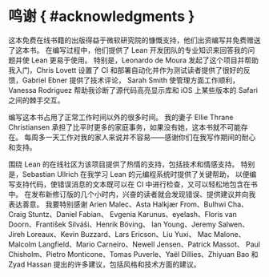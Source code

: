 <!--
# Acknowledgments
-->

# 鸣谢 { #acknowledgments }

<!--
This free online book was made possible by the generous support of Microsoft Research, who paid for it to be written and given away.
During the process of writing, they made the expertise of the Lean development team available to both answer my questions and make Lean easier to use.
In particular, Leonardo de Moura initiated the project and helped me get started, Chris Lovett set up the CI and deployment automation and provided great feedback as a test reader, Gabriel Ebner provided technical reviews, Sarah Smith kept the administrative side working well, and Vanessa Rodriguez helped me diagnose a tricky interaction between the source-code highlighting library and certain versions of Safari on iOS.
-->

这本免费在线书籍的出版得益于微软研究院的慷慨支持，他们出资编写并免费赠送了这本书。
在编写过程中，他们提供了 Lean 开发团队的专业知识来回答我的问题并使 Lean 更易于使用。
特别是，Leonardo de Moura 发起了这个项目并帮助我入门，Chris Lovett 设置了 CI
和部署自动化并作为测试读者提供了很好的反馈，Gabriel Ebner 提供了技术评论，
Sarah Smith 使管理方面工作顺利，Vanessa Rodriguez 帮助我诊断了源代码高亮显示库和
iOS 上某些版本的 Safari 之间的棘手交互。

<!--
Writing this book has taken up many hours outside of normal working hours.
My wife Ellie Thrane Christiansen has taken on a larger than usual share of running the family, and this book could not exist if she had not done so.
An extra day of work each week has not been easy for my family—thank you for your patience and support while I was writing.
-->

编写这本书占用了正常工作时间以外的很多时间。
我的妻子 Ellie Thrane Christiansen 承担了比平时更多的家庭事务，如果没有她，这本书就不可能存在。
每周多一天工作对我的家人来说并不容易——感谢你们在我写作期间的耐心和支持。

<!--
The online community surrounding Lean provided enthusiastic support for the project, both technical and emotional.
In particular, Sebastian Ullrich provided key help when I was learning Lean's metaprogramming system in order to write the supporting code that allowed the text of error messages to be both checked in CI and easily included in the book itself.
Within hours of posting a new revision, excited readers would be finding mistakes, providing suggestions, and showering me with kindness.
In particular, I'd like to thank Arien Malec, Asta Halkjær From, Bulhwi Cha, Craig Stuntz, Daniel Fabian, Evgenia Karunus, eyelash, Floris van Doorn, František Silváši, Henrik Böving, Ian Young, Jeremy Salwen, Jireh Loreaux, Kevin Buzzard, Lars Ericson, Liu Yuxi, Mac Malone, Malcolm Langfield, Mario Carneiro, Newell Jensen, Patrick Massot, Paul Chisholm, Pietro Monticone, Tomas Puverle, Yaël Dillies, Zhiyuan Bao, and Zyad Hassan for their many suggestions, both stylistic and technical.
-->

围绕 Lean 的在线社区为该项目提供了热情的支持，包括技术和情感支持。
特别是，Sebastian Ullrich 在我学习 Lean 的元编程系统时提供了关键帮助，
以便编写支持代码，使错误消息的文本既可以在 CI 中进行检查，又可以轻松地包含在书中。
在发布新修订版的几个小时内，兴奋的读者就会发现错误、提供建议并向我表达善意。
我要特别感谢 Arien Malec、Asta Halkjær From、Bulhwi Cha、Craig Stuntz、Daniel Fabian、
Evgenia Karunus、eyelash、Floris van Doorn、František Silváši、Henrik Böving、
Ian Young、Jeremy Salwen、Jireh Loreaux、Kevin Buzzard、Lars Ericson、Liu Yuxi、
Mac Malone、Malcolm Langfield、Mario Carneiro、Newell Jensen、Patrick Massot、
Paul Chisholm、Pietro Monticone、Tomas Puverle、Yaël Dillies、Zhiyuan Bao
和 Zyad Hassan 提出的许多建议，包括风格和技术方面的建议。